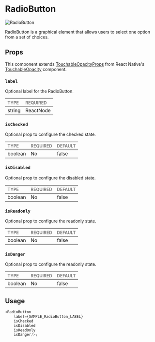 # RadioButton

![RadioButton](./RadioButton.png)

RadioButton is a graphical element that allows users to select one option from a set of choices.

## Props

This component extends [TouchableOpacityProps](https://reactnative.dev/docs/touchableopacity#props) from React Native's [TouchableOpacity](https://reactnative.dev/docs/touchableopacity) component.

### `label`

Optional label for the RadioButton.

| <span style="color:gray;font-size:14px">TYPE</span> | <span style="color:gray;font-size:14px">REQUIRED</span> |
| :-------------------------------------------------- | :------------------------------------------------------ |
| string | ReactNode                                    | No                                                     |

### `isChecked`

Optional prop to configure the checked state.

| <span style="color:gray;font-size:14px">TYPE</span> | <span style="color:gray;font-size:14px">REQUIRED</span> | <span style="color:gray;font-size:14px">DEFAULT</span> |
| :-------------------------------------------------- | :------------------------------------------------------ | :----------------------------------------------------- |
| boolean                                             | No                                                     | false                                                 |

### `isDisabled`

Optional prop to configure the disabled state.

| <span style="color:gray;font-size:14px">TYPE</span> | <span style="color:gray;font-size:14px">REQUIRED</span> | <span style="color:gray;font-size:14px">DEFAULT</span> |
| :-------------------------------------------------- | :------------------------------------------------------ | :----------------------------------------------------- |
| boolean                                             | No                                                     | false                                                 |

### `isReadonly`

Optional prop to configure the readonly state.

| <span style="color:gray;font-size:14px">TYPE</span> | <span style="color:gray;font-size:14px">REQUIRED</span> | <span style="color:gray;font-size:14px">DEFAULT</span> |
| :-------------------------------------------------- | :------------------------------------------------------ | :----------------------------------------------------- |
| boolean                                             | No                                                     | false                                                 |

### `isDanger`

Optional prop to configure the readonly state.

| <span style="color:gray;font-size:14px">TYPE</span> | <span style="color:gray;font-size:14px">REQUIRED</span> | <span style="color:gray;font-size:14px">DEFAULT</span> |
| :-------------------------------------------------- | :------------------------------------------------------ | :----------------------------------------------------- |
| boolean                                             | No                                                     | false                                                 |

## Usage

```javascript
<RadioButton 
    label={SAMPLE_RadioButton_LABEL}
    isChecked
    isDisabled
    isReadOnly
    isDanger/>;
```
